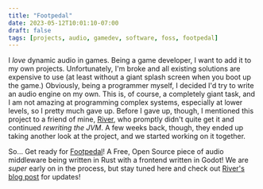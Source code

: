 ```yaml
---
title: "Footpedal"
date: 2023-05-12T10:01:10-07:00
draft: false
tags: [projects, audio, gamedev, software, foss, footpedal]
---
```


I *love* dynamic audio in games. Being a game developer, I want to add it to my
own projects. Unfortunately, I'm broke and all existing solutions are expensive
to use (at least without a giant splash screen when you boot up the game.)
Obviously, being a programmer myself, I decided I'd try to write an audio
engine on my own. This is, of course, a completely giant task, and I am not
amazing at programming complex systems, especially at lower levels, so I
pretty much gave up. Before I gave up, though, I mentioned this project to a
friend of mine, [River](https://visu.do), who promptly didn't quite get it
and continued *rewriting the JVM*. A few weeks back, though, they ended up
taking another look at the project, and we started working on it together.

So... Get ready for [Footpedal](https://github.com/skrekhere/footpedal-meta)!
A Free, Open Source piece of audio middleware being written in Rust with a 
frontend written in Godot! We are *super* early on in the process, but stay
tuned here and check out
[River's blog post](http://visu.do/2023/05/08/FootPedal-A-new-beginning/) for
updates!

